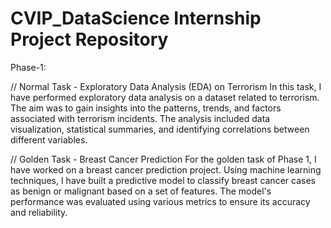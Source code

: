 # CVIP_DataScience Internship Project Repository
Phase-1:

// Normal Task - Exploratory Data Analysis (EDA) on Terrorism
In this task, I have performed exploratory data analysis on a dataset related to terrorism. The aim was to gain insights into the patterns, trends, and factors associated with terrorism incidents. The analysis included data visualization, statistical summaries, and identifying correlations between different variables.

// Golden Task - Breast Cancer Prediction
For the golden task of Phase 1, I have worked on a breast cancer prediction project. Using machine learning techniques, I  have built a predictive model to classify breast cancer cases as benign or malignant based on a set of features. The model's performance was evaluated using various metrics to ensure its accuracy and reliability.
